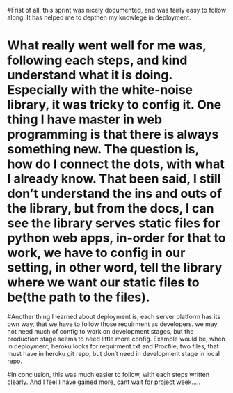 #Frist of all, this sprint was nicely documented, and was fairly easy to follow along. It has helped me to depthen my knowlege in deployment.

# What really went well for me was, following each steps, and kind understand what it is doing. Especially with the white-noise library, it was tricky to config it. One thing I have master in web programming is that there is always something new. The question is, how do I connect the dots, with what I already know. That been said, I still don’t understand the ins and outs of the library, but from the docs, I can see the library serves static files for python web apps, in-order for that to work, we have to config in our setting, in other word, tell the library where we want our static files to be(the path to the files).

#Another thing I learned about deployment is, each server platform has its own way, that we have to follow those requirment as developers. we may not need much of config to work on development stages, but the production stage seems to need little more config. Example would be, when in deployment, heroku looks for requirment.txt and Procfile, two files, that must have in heroku git repo, but don’t need in development stage in local repo.

#In conclusion, this was much easier to follow, with each steps written clearly. And I feel I have gained more, cant wait for project week.....
